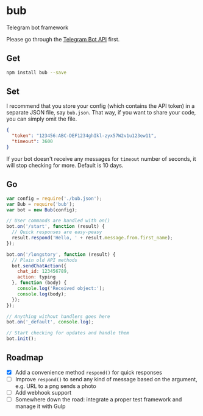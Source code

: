 # bub
Telegram bot framework

Please go through the [Telegram Bot API](https://core.telegram.org/bots/api) first.

## Get

```bash
npm install bub --save
```

## Set
I recommend that you store your config (which contains the API token) in a separate JSON file, say `bub.json`. That way, if you want to share your code, you can simply omit the file.

```json
{
  "token": "123456:ABC-DEF1234ghIkl-zyx57W2v1u123ew11",
  "timeout": 3600
}
```

If your bot doesn't receive any messages for `timeout` number of seconds, it will stop checking for more. Default is 10 days.

## Go

```javascript
var config = require('./bub.json');
var Bub = require('bub');
var bot = new Bub(config);

// User commands are handled with on()
bot.on('/start', function (result) {
  // Quick responses are easy-peasy
  result.respond('Hello, ' + result.message.from.first_name);
});

bot.on('/longstory', function (result) {
  // Plain old API methods
  bot.sendChatAction({
    chat_id: 123456789,
    action: typing
  }, function (body) {
    console.log('Received object:');
    console.log(body);
  });
});

// Anything without handlers goes here
bot.on('_default', console.log);

// Start checking for updates and handle them
bot.init();
```

## Roadmap
- [x] Add a convenience method `respond()` for quick responses
- [ ] Improve `respond()` to send any kind of message based on the argument, e.g. URL to a png sends a photo
- [ ] Add webhook support
- [ ] Somewhere down the road: integrate a proper test framework and manage it with Gulp
